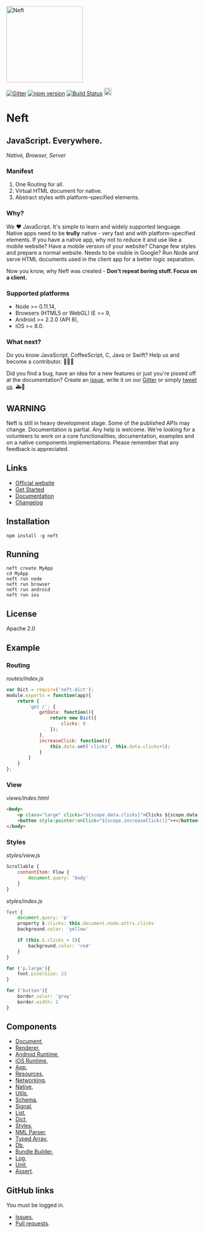 <a href="http://www.neft.io"><img src="http://www.neft.io/static/images/neft-white.svg" alt="Neft" width="200"></a>

[![Gitter](https://img.shields.io/gitter/room/nwjs/nw.js.svg)](https://gitter.im/Neft-io/neft)
[![npm version](https://badge.fury.io/js/neft.svg)](https://badge.fury.io/js/neft)
[![Build Status](https://travis-ci.org/Neft-io/neft.svg?branch=master)](https://travis-ci.org/Neft-io/neft)
<a href="https://twitter.com/neft_io"><img src="https://g.twimg.com/about/feature-corporate/image/followbutton.png" alt="Twitter" height="20" /></a>

# Neft

## JavaScript. Everywhere.

*Native, Browser, Server*

### Manifest

1. One Routing for all.
2. Virtual HTML document for native.
3. Abstract styles with platform-specified elements.

### Why?

We ❤ ️JavaScript. It's simple to learn and widely supported language.
Native apps need to be **trully** native - very fast and with platform-specified elements.
If you have a native app, why not to reduce it and use like a mobile website?
Have a mobile version of your website? Change few styles and prepare a normal website.
Needs to be visible in Google? Run Node and serve HTML documents used in the client app for a better logic separation.

Now you know, why Neft was created - **Don't repeat boring stuff. Focus on a client.**

### Supported platforms

- Node >= 0.11.14,
- Browsers (HTML5 or WebGL) IE >= 9,
- Android >= 2.2.0 (API 8),
- iOS >= 8.0.

### What next?

Do you know JavaScript, CoffeeScript, C, Java or Swift? Help us and become a contributor. 🚀😃😎

Did you find a bug, have an idea for a new features or just you're pissed off at the documentation? Create an [issue](https://github.com/Neft-io/neft/issues), write it on our [Gitter](https://gitter.im/Neft-io/neft) or simply [tweet us](https://twitter.com/neft_io). 🚑💉

## WARNING

Neft is still in heavy development stage. Some of the published APIs may change. Documentation is partial. Any help is welcome. We're looking for a volunteers to work on a core functionalities, documentation, examples and on a native components implementations. Please remember that any feedback is appreciated.

## Links

- [Official website](http://www.neft.io/)
- [Get Started](http://www.neft.io/get-started/index.md)
- [Documentation](http://www.neft.io/docs/app/index.coffee.md)
- [Changelog](https://github.com/Neft-io/neft-cli/blob/master/CHANGELOG.md)

## Installation

```
npm install -g neft
```

## Running

```
neft create MyApp
cd MyApp
neft run node
neft run browser
neft run android
neft run ios
```

## License

Apache 2.0

## Example

### Routing

*routes/index.js*

```javascript
var Dict = require('neft-dict');
module.exports = function(app){
    return {
        'get /': {
            getData: function(){
                return new Dict({
                    clicks: 0
                });
            },
            increaseClick: function(){
                this.data.set('clicks', this.data.clicks+1);
            }
        }
    }
};
```

### View

*views/index.html*

```html
<body>
    <p class="large" clicks="${scope.data.clicks}">Clicks ${scope.data.clicks}</p>
    <button style:pointer:onClick="${scope.increaseClick()}">+</button>
</body>
```

### Styles

*styles/view.js*

```javascript
Scrollable {
    contentItem: Flow {
        document.query: 'body'
    }
}
```

*styles/index.js*

```javascript
Text {
    document.query: 'p'
    property $.clicks: this.document.node.attrs.clicks
    background.color: 'yellow'

    if (this.$.clicks > 5){
        background.color: 'red'
    }
}

for ('p.large'){
    font.pixelSize: 23
}

for ('button'){
    border.color: 'gray'
    border.width: 2
}
```

## Components

- [Document](https://github.com/Neft-io/neft-document),
- [Renderer](https://github.com/Neft-io/neft-renderer),
- [Android Runtime](https://github.com/Neft-io/neft-android-runtime),
- [iOS Runtime](https://github.com/Neft-io/neft-ios-runtime),
- [App](https://github.com/Neft-io/neft-app),
- [Resources](https://github.com/Neft-io/neft-resources),
- [Networking](https://github.com/Neft-io/neft-networking),
- [Native](https://github.com/Neft-io/neft-native),
- [Utils](https://github.com/Neft-io/neft-utils),
- [Schema](https://github.com/Neft-io/neft-schema),
- [Signal](https://github.com/Neft-io/neft-signal),
- [List](https://github.com/Neft-io/neft-list),
- [Dict](https://github.com/Neft-io/neft-dict),
- [Styles](https://github.com/Neft-io/neft-styles),
- [NML Parser](https://github.com/Neft-io/neft-nml-parser),
- [Typed Array](https://github.com/Neft-io/neft-typed-array),
- [Db](https://github.com/Neft-io/neft-db),
- [Bundle Builder](https://github.com/Neft-io/neft-bundle-builder),
- [Log](https://github.com/Neft-io/neft-log),
- [Unit](https://github.com/Neft-io/neft-unit),
- [Assert](https://github.com/Neft-io/neft-assert).

## GitHub links

You must be logged in.

- [Issues](https://github.com/issues?q=is%3Aissue+user%3ANeft-io+is%3Aopen),
- [Pull requests](https://github.com/issues?utf8=%E2%9C%93&q=is%3Apr+user%3ANeft-io+is%3Aopen+).
